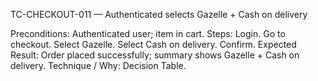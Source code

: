 TC-CHECKOUT-011 — Authenticated selects Gazelle + Cash on delivery

Preconditions: Authenticated user; item in cart.
Steps:
Login.
Go to checkout.
Select Gazelle.
Select Cash on delivery.
Confirm.
Expected Result: Order placed successfully; summary shows Gazelle + Cash on delivery.
Technique / Why: Decision Table.
